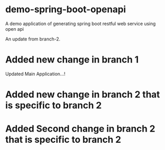 # demo-spring-boot-openapi
A demo application of generating spring boot restful web service using open api

An update from branch-2.

# Added new change in branch 1
Updated Main Application...!


# Added new change in branch 2 that is specific to branch 2 


# Added Second change in branch 2 that is specific to branch 2 
